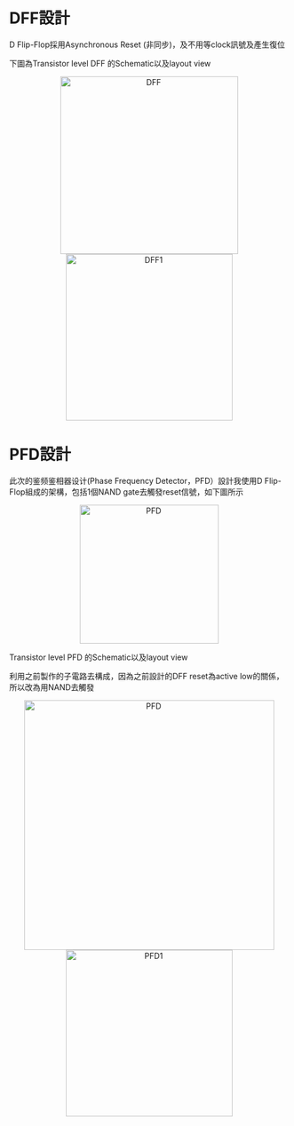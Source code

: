 # DFF設計
D Flip-Flop採用Asynchronous Reset (非同步)，及不用等clock訊號及產生復位

下圖為Transistor level DFF 的Schematic以及layout view
<div align="center"><img width="320" alt="DFF" src="https://github.com/user-attachments/assets/916b9062-ecf1-45d8-a73e-e8a33b4e93ee">      <img width="300" alt="DFF1" src="https://github.com/user-attachments/assets/4cdb5ef4-781b-4435-8ab3-724bd2fc6a6f"></div>

# PFD設計
此次的鉴频鉴相器设计(Phase Frequency Detector，PFD）設計我使用D Flip-Flop組成的架構，包括1個NAND gate去觸發reset信號，如下圖所示
<div align="center"><img width="250" alt="PFD" src="https://github.com/user-attachments/assets/fdb3fe40-f475-4a23-938d-0700ed997681"></div>

Transistor level PFD 的Schematic以及layout view

利用之前製作的子電路去構成，因為之前設計的DFF reset為active low的關係，所以改為用NAND去觸發
<div align="center"><img width="450" alt="PFD" src="https://github.com/user-attachments/assets/d24c6f77-0053-41e9-9e16-bb0dfd5163a4"></div>     
<div align="center"><img width="300"  alt="PFD1" src="https://github.com/user-attachments/assets/cfaa5a44-ea9d-4022-8d4c-1917880b6924"></div>

